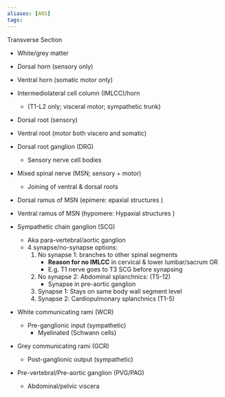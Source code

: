 ```yaml
---
aliases: [ANS]
tags: 
---
```


Transverse Section
- White/grey matter
- Dorsal horn (sensory only)
- Ventral horn (somatic motor only)
- Intermediolateral cell column (IMLCC)/horn
	- (T1-L2 only; visceral motor; sympathetic trunk)
- Dorsal root (sensory)
- Ventral root (motor both viscero and somatic)
- Dorsal root ganglion (DRG)
	- Sensory nerve cell bodies
- Mixed spinal nerve (MSN; sensory + motor)
	- Joining of ventral & dorsal roots
- Dorsal ramus of MSN (epimere: epaxial structures )
- Ventral ramus of MSN (hypomere: Hypaxial structures )

- Sympathetic chain ganglion (SCG)
	- Aka para-vertebral/aortic ganglion
	- 4 synapse/no-synapse options:
		1. No synapse 1: branches to other spinal segments
			- **Reason for no IMLCC** in cervical & lower lumbar/sacrum OR
			- E.g. T1 nerve goes to T3 SCG before synapsing
		2. No synapse 2: Abdominal splanchnics: (T5-12)
			- Synapse in pre-aortic ganglion
		3. Synapse 1: Stays on same body wall segment level
		4. Synapse 2: Cardiopulmonary splanchnics (T1-5)

- White communicating rami (WCR)
	- Pre-ganglionic input (sympathetic)
		- Myelinated (Schwann cells)
- Grey communicating rami (GCR)
	- Post-ganglionic output (sympathetic)
- Pre-vertebral/Pre-aortic ganglion (PVG/PAG)
	- Abdominal/pelvic viscera